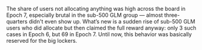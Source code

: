 
The share of users not allocating anything was high across the board in Epoch 7, especially brutal in the sub-500 GLM group — almost three-quarters didn't even show up. What’s new is a sudden rise of sub-500 GLM users who did allocate but then claimed the full reward anyway: only 3 such cases in Epoch 6, but 69 in Epoch 7. Until now, this behavior was basically reserved for the big lockers.